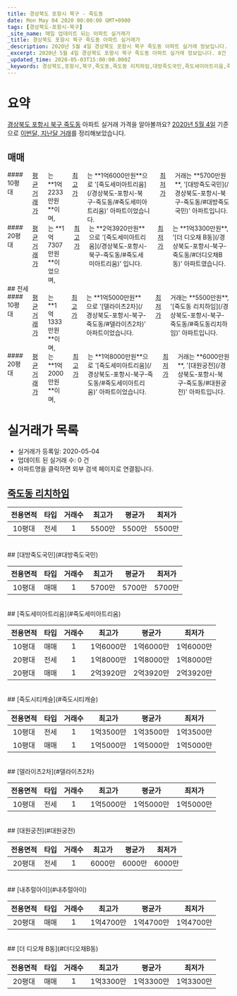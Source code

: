 ```yaml
---
title: 경상북도 포항시 북구 - 죽도동
date: Mon May 04 2020 00:00:00 GMT+0900
tags: [경상북도-포항시-북구]
_site_name: 매일 업데이트 되는 아파트 실거래가
_title: 경상북도 포항시 북구 죽도동 아파트 실거래가
_description: 2020년 5월 4일 경상북도 포항시 북구 죽도동 아파트 실거래 정보입니다. 8건 아파트 정보가 있습니다.
_excerpt: 2020년 5월 4일 경상북도 포항시 북구 죽도동 아파트 실거래 정보입니다. 8건 아파트 정보가 있습니다.
_updated_time: 2020-05-03T15:00:00.000Z
_keywords: 경상북도,포항시,북구,죽도동,죽도동 리치하임,대방죽도국민,죽도세미아트리움,죽도시티캐슬,델라이츠2차,대원궁전,내추럴아이,더 디오채 B동
---
```





# 요약
<ins>경상북도 포항시 북구 죽도동</ins> 아파트 실거래 가격을 알아볼까요? <ins>2020년 5월 4일</ins> 기준으로 <ins>이번달, 지난달 거래</ins>를 정리해보았습니다.

## 매매
<div class="container">
<div class="six columns" markdown="1">
#### 10평대
<ins>평균 거래가</ins>는 **1억2233만원**이며, <ins>최고가</ins>는 **1억6000만원**으로 '[죽도세미아트리움](/경상북도-포항시-북구-죽도동/#죽도세미아트리움)' 아파트이었습니다. <ins>최저가</ins> 거래는 **5700만원**, '[대방죽도국민](/경상북도-포항시-북구-죽도동/#대방죽도국민)' 아파트입니다.
</div>
<div class="six columns" markdown="1">
#### 20평대
<ins>평균 거래가</ins>는 **1억7307만원**이었으며, <ins>최고가</ins>는 **2억3920만원**으로 '[죽도세미아트리움](/경상북도-포항시-북구-죽도동/#죽도세미아트리움)' 입니다. <ins>최저가</ins>는 **1억3300만원**, '[더 디오채 B동](/경상북도-포항시-북구-죽도동/#더디오채B동)' 아파트였습니다.
</div>
</div>
## 전세
<div class="container">
<div class="six columns" markdown="1">
#### 10평대
<ins>평균 거래가</ins>는 **1억1333만원**이며, <ins>최고가</ins>는 **1억5000만원**으로 '[델라이츠2차](/경상북도-포항시-북구-죽도동/#델라이츠2차)' 아파트이었습니다. <ins>최저가</ins> 거래는 **5500만원**, '[죽도동 리치하임](/경상북도-포항시-북구-죽도동/#죽도동리치하임)' 아파트입니다.
</div>
<div class="six columns" markdown="1">
#### 20평대
<ins>평균 거래가</ins>는 **1억2000만원**이며, <ins>최고가</ins>는 **1억8000만원**으로 '[죽도세미아트리움](/경상북도-포항시-북구-죽도동/#죽도세미아트리움)' 아파트이었습니다. <ins>최저가</ins> 거래는 **6000만원**, '[대원궁전](/경상북도-포항시-북구-죽도동/#대원궁전)' 아파트입니다.
</div>
</div>



# 실거래가 목록
- 실거래가 등록일: 2020-05-04
- 업데이트 된 실거래 수: 0 건
- 아파트명을 클릭하면 외부 검색 페이지로 연결됩니다.

## [죽도동 리치하임](#죽도동리치하임)

|전용면적|타입|거래수|최고가|평균가|최저가|
|:---:|:---:|:---:|:---:|:---:|:---:|
|10평대|<span class="deal-type-2">전세</span>|1|5500만|5500만|5500만|

<br/>
## [대방죽도국민](#대방죽도국민)

|전용면적|타입|거래수|최고가|평균가|최저가|
|:---:|:---:|:---:|:---:|:---:|:---:|
|10평대|<span class="deal-type-1">매매</span>|1|5700만|5700만|5700만|

<br/>
## [죽도세미아트리움](#죽도세미아트리움)

|전용면적|타입|거래수|최고가|평균가|최저가|
|:---:|:---:|:---:|:---:|:---:|:---:|
|10평대|<span class="deal-type-1">매매</span>|1|1억6000만|1억6000만|1억6000만|
|20평대|<span class="deal-type-2">전세</span>|1|1억8000만|1억8000만|1억8000만|
|20평대|<span class="deal-type-1">매매</span>|1|2억3920만|2억3920만|2억3920만|

<br/>
## [죽도시티캐슬](#죽도시티캐슬)

|전용면적|타입|거래수|최고가|평균가|최저가|
|:---:|:---:|:---:|:---:|:---:|:---:|
|10평대|<span class="deal-type-2">전세</span>|1|1억3500만|1억3500만|1억3500만|
|10평대|<span class="deal-type-1">매매</span>|1|1억5000만|1억5000만|1억5000만|

<br/>
## [델라이츠2차](#델라이츠2차)

|전용면적|타입|거래수|최고가|평균가|최저가|
|:---:|:---:|:---:|:---:|:---:|:---:|
|10평대|<span class="deal-type-2">전세</span>|1|1억5000만|1억5000만|1억5000만|

<br/>
## [대원궁전](#대원궁전)

|전용면적|타입|거래수|최고가|평균가|최저가|
|:---:|:---:|:---:|:---:|:---:|:---:|
|20평대|<span class="deal-type-2">전세</span>|1|6000만|6000만|6000만|

<br/>
## [내추럴아이](#내추럴아이)

|전용면적|타입|거래수|최고가|평균가|최저가|
|:---:|:---:|:---:|:---:|:---:|:---:|
|20평대|<span class="deal-type-1">매매</span>|1|1억4700만|1억4700만|1억4700만|

<br/>
## [더 디오채 B동](#더디오채B동)

|전용면적|타입|거래수|최고가|평균가|최저가|
|:---:|:---:|:---:|:---:|:---:|:---:|
|20평대|<span class="deal-type-1">매매</span>|1|1억3300만|1억3300만|1억3300만|

<br/>




